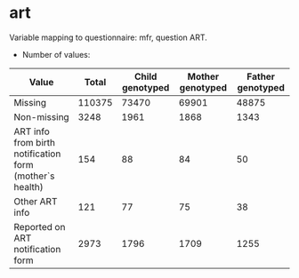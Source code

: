 # art
Variable mapping to questionnaire: mfr, question ART.
- Number of values:

| Value | Total | Child genotyped | Mother genotyped | Father genotyped |
| ----- | ----- | --------------- | ---------------- | ---------------- |
| Missing | 110375 | 73470 | 69901 | 48875 |
| Non-missing | 3248 | 1961 | 1868 | 1343 |
| ART info from birth notification form (mother`s health) | 154 | 88 | 84 |50 |
| Other ART info | 121 | 77 | 75 |38 |
| Reported on ART notification form | 2973 | 1796 | 1709 |1255 |



